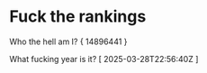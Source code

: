 # Fuck the rankings

Who the hell am I?
{ 14896441 }

What fucking year is it?
[ 2025-03-28T22:56:40Z ]
